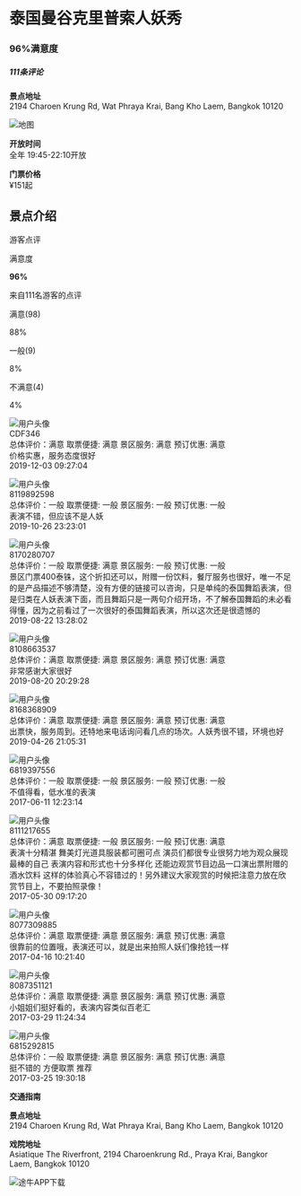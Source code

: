 # 泰国曼谷克里普索人妖秀

### 96%满意度

##### 111条评论

**景点地址**  
2194 Charoen Krung Rd, Wat Phraya Krai, Bang Kho Laem, Bangkok 10120

![地图](//m4.tuniucdn.com/fb2/t1/G5/M00/C5/6A/Cii-s1tue2WIMv2PAAADO8rhfF4AALwKwP__K0AAANT480.png)

**开放时间**  
全年 19:45-22:10开放

**门票价格**  
¥151起

## 景点介绍

游客点评

满意度

**96%**

来自111名游客的点评

满意(98)

88%

一般(9)

8%

不满意(4)

4%

![用户头像](https://m.tuniucdn.com/fb2/t1/G7/M00/1D/FF/Cii8KmeJFbCIbjk0AABHKsxmqjQAAOqGwP8VFwAAEdC952_w60_h60_c1_t0.jpg)  
CDF346  
总体评价：满意 取票便捷: 满意 景区服务: 满意 预订优惠: 满意  
价格实惠，服务态度很好  
2019-12-03 09:27:04

![用户头像](//s.tuniu.net/qn/images/552cf6c0fe3700b86d60837b366331e3.png)  
8119892598  
总体评价：一般 取票便捷: 一般 景区服务: 一般 预订优惠: 一般  
表演不错，但应该不是人妖  
2019-10-26 23:23:01

![用户头像](//s.tuniu.net/qn/images/552cf6c0fe3700b86d60837b366331e3.png)  
8170280707  
总体评价：一般 取票便捷: 满意 景区服务: 一般 预订优惠: 一般  
景区门票400泰铢，这个折扣还可以，附赠一份饮料，餐厅服务也很好，唯一不足的是产品描述不够清楚，没有方便的链接可以咨询，只是单纯的泰国舞蹈表演，但是归类在人妖表演下面，而且舞蹈只是一两句介绍开场，不了解泰国舞蹈的未必看得懂，因为之前看过了一次很好的泰国舞蹈表演，所以这次还是很遗憾的  
2019-08-22 13:28:02

![用户头像](//s.tuniu.net/qn/images/552cf6c0fe3700b86d60837b366331e3.png)  
8108663537  
总体评价：满意 取票便捷: 满意 景区服务: 满意 预订优惠: 满意  
非常感谢大家很好  
2019-08-20 20:29:28

![用户头像](//s.tuniu.net/qn/images/552cf6c0fe3700b86d60837b366331e3.png)  
8168368909  
总体评价：满意 取票便捷: 满意 景区服务: 满意 预订优惠: 满意  
出票快，服务周到。还特地来电话询问看几点的场次。人妖秀很不错，环境也好  
2019-04-26 21:05:31

![用户头像](//s.tuniu.net/qn/images/552cf6c0fe3700b86d60837b366331e3.png)  
6819397556  
总体评价：一般 取票便捷: 一般 景区服务: 一般 预订优惠: 一般  
不值得看，低水准的表演  
2017-06-11 12:23:14

![用户头像](//s.tuniu.net/qn/images/552cf6c0fe3700b86d60837b366331e3.png)  
8111217655  
总体评价：满意 取票便捷: 一般 景区服务: 一般 预订优惠: 满意  
表演十分精湛 舞美灯光道具服装都可圈可点 演员们都很专业很努力地为观众展现最棒的自己 表演内容和形式也十分多样化 还能边观赏节目边品一口演出票附赠的酒水饮料 这样的体验真心不容错过的！另外建议大家观赏的时候把注意力放在欣赏节目上，不要拍照录像！  
2017-05-30 09:17:20

![用户头像](//s.tuniu.net/qn/images/552cf6c0fe3700b86d60837b366331e3.png)  
8077309885  
总体评价：满意 取票便捷: 满意 景区服务: 满意 预订优惠: 满意  
很靠前的位置哦，表演还可以，就是出来拍照人妖们像抢钱一样  
2017-04-16 10:21:40

![用户头像](//s.tuniucdn.com/qn/images/552cf6c0fe3700b86d60837b366331e3.png)  
8087351121  
总体评价：满意 取票便捷: 满意 景区服务: 满意 预订优惠: 满意  
小姐姐们挺好看的，表演内容类似百老汇  
2017-03-29 11:24:34

![用户头像](//s.tuniu.net/qn/images/552cf6c0fe3700b86d60837b366331e3.png)  
6815292815  
总体评价：一般 取票便捷: 满意 景区服务: 满意 预订优惠: 满意  
挺不错的 方便取票 推荐  
2017-03-25 19:30:18

**交通指南**

**景点地址**  
2194 Charoen Krung Rd, Wat Phraya Krai, Bang Kho Laem, Bangkok 10120

**戏院地址**  
Asiatique The Riverfront, 2194 Charoenkrung Rd., Praya Krai, Bangkor Laem, Bangkok 10120

![途牛APP下载](//s.tuniu.net/qn/images/6882e75d8801cb2bdf607f08769d6c3a.png)